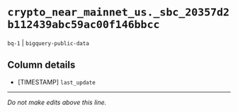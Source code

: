 # `crypto_near_mainnet_us._sbc_20357d2b112439abc59ac00f146bbcc`
`bq-1` | `bigquery-public-data`

## Column details
* [TIMESTAMP] `last_update`

-------------------------------------------------------------------------------
*Do not make edits above this line.*

